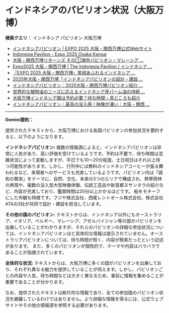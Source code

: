 # インドネシアのパビリオン状況（大阪万博）

**検索クエリ：** インドネシア パビリオン 大阪万博

- [インドネシアパビリオン | EXPO 2025 大阪・関西万博公式Webサイト](https://www.expo2025.or.jp/official-participant/indonesia/)
- [Indonesia Pavilion - Expo 2025 Osaka Kansai](https://expo2025indonesia.id/)
- [大阪・関西万博リターンズ その①海外パビリオン・マレーシア ...](https://ameblo.jp/mamehana0705/entry-12897501153.html)
- [Expo2025 大阪・関西万博 | The Indonesia Pavilion / インドネシア ...](https://www.instagram.com/p/C6s6GRiu_ZW/)
- [『EXPO 2025 大阪・関西万博』笑顔あふれるインドネシア ...](https://note.com/yamada_tourist/n/n27bea8822b97)
- [2025年大阪・関西万博「インドネシアパビリオンの設計・建設 ...](https://www.fujiya-net.co.jp/news/20240501)
- [インドネシアパビリオン：2025大阪・関西万博パビリオン紹介 ...](https://www.nippon.com/ja/guide-to-japan/expo2025021/)
- [世界的な植物油のニーズに応えるインドネシア産パーム油の持続 ...](https://theme-weeks.expo2025.or.jp/program/detail/6736f12e30e34.html)
- [大阪万博インドネシア館は予約必要？待ち時間・見どころも紹介](https://kobe-yurikago.com/expo2025-indonesia/)
- [インドネシアパビリオン｜最高の没入感！映像が凄い｜大阪・関西 ...](https://note.com/nobuo_itsuki/n/nc10e4284d765)


---

**Gemini要約：**

提供されたテキストから、大阪万博における各国パビリオンの参加状況を要約すると、以下のようになります。

**インドネシアパビリオン:**  複数の情報源によると、インドネシアパビリオンは非常に人気があり、高い評価を受けているようです。予約は不要で、待ち時間は混雑状況によって変動しますが、平日でも10～20分程度、土日祝日はそれ以上待つ可能性があります。しかし、行列中には無料のインドネシアコーヒーが振る舞われるなど、来場者へのサービスも充実しているようです。パビリオン内は「調和の繁栄」をテーマに、自然、文化、未来の3つのエリアで構成され、熱帯雨林の再現や、複数の没入型大型映像体験、伝統工芸品や新首都ヌサンタラの紹介など、内容が充実しており、鑑賞時間は20分以上かかるほどです。  船をモチーフにした外観も特徴です。フジヤ株式会社、西尾レントオール株式会社、株式会社ATAの3社が共同で設計・建設を担当しています。


**その他の国のパビリオン:**  テキストからは、インドネシア以外にもオーストラリア、イタリア、ベルギー、マレーシア、アゼルバイジャン等の国がパビリオンを出展していることがわかりますが、それらのパビリオンの詳細な参加状況については、インドネシアパビリオンほど具体的な情報は提示されていません。オーストラリアパビリオンについては、待ち時間が短く、内容が簡素だったという記述があります。  また、多くのパビリオンが個性的で、テーマや内容はバラバラであることが指摘されています。


**全体的な状況:** テキストからは、大阪万博に多くの国がパビリオンを出展しており、それぞれ異なる魅力を提供していることが伺えます。しかし、パビリオンごとの内容や人気、待ち時間などは大きく異なるため、事前に情報を集めることが重要であることが分かります。


なお、提供されたテキストは断片的な情報であり、全ての参加国のパビリオン状況を網羅しているわけではありません。より詳細な情報を得るには、公式ウェブサイトやその他の情報源を参照する必要があります。

